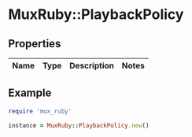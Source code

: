# MuxRuby::PlaybackPolicy

## Properties

| Name | Type | Description | Notes |
| ---- | ---- | ----------- | ----- |

## Example

```ruby
require 'mux_ruby'

instance = MuxRuby::PlaybackPolicy.new()
```

